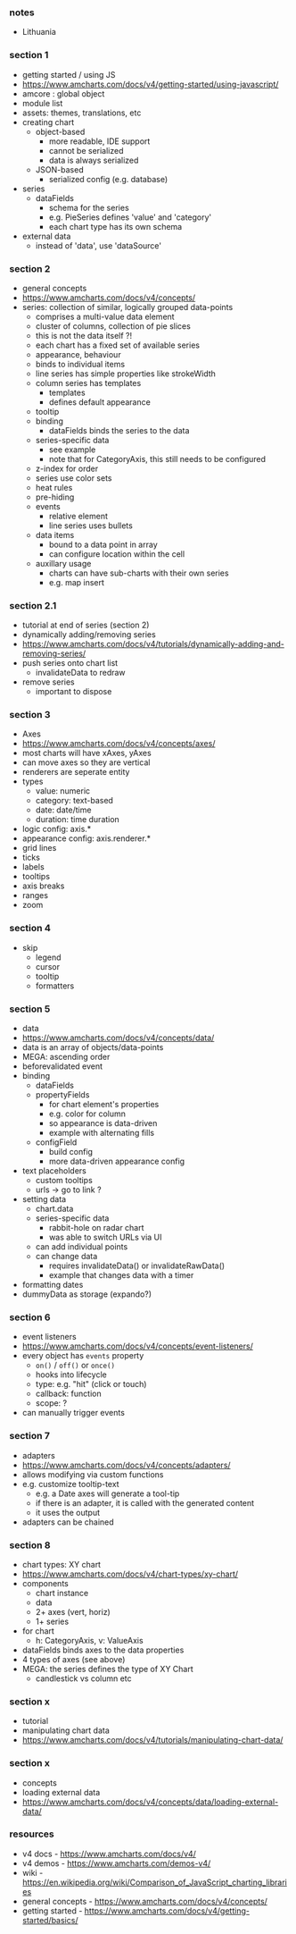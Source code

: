 
### notes

* Lithuania

### section 1

* getting started / using JS
* https://www.amcharts.com/docs/v4/getting-started/using-javascript/
* amcore : global object
* module list
* assets: themes, translations, etc
* creating chart
    - object-based
        - more readable, IDE support
        - cannot be serialized
        - data is always serialized
    - JSON-based
        - serialized config (e.g. database)
* series
    - dataFields
        - schema for the series
        - e.g. PieSeries defines 'value' and 'category'
        - each chart type has its own schema
* external data
    - instead of 'data', use 'dataSource'

### section 2

* general concepts
* https://www.amcharts.com/docs/v4/concepts/
* series: collection of similar, logically grouped data-points
    - comprises a multi-value data element
    - cluster of columns, collection of pie slices
    - this is not the data itself ?!
    - each chart has a fixed set of available series
    - appearance, behaviour
    - binds to individual items
    - line series has simple properties like strokeWidth
    - column series has templates
        - templates
        - defines default appearance
    - tooltip
    - binding
        - dataFields binds the series to the data
    - series-specific data
        - see example
        - note that for CategoryAxis, this still needs to be configured
    - z-index for order
    - series use color sets
    - heat rules
    - pre-hiding
    - events
        - relative element
        - line series uses bullets
    - data items
        - bound to a data point in array
        - can configure location within the cell
    - auxillary usage
        - charts can have sub-charts with their own series
        - e.g. map insert

### section 2.1

* tutorial at end of series (section 2)
* dynamically adding/removing series
* https://www.amcharts.com/docs/v4/tutorials/dynamically-adding-and-removing-series/
* push series onto chart list
    - invalidateData to redraw
* remove series
    - important to dispose

### section 3

* Axes
* https://www.amcharts.com/docs/v4/concepts/axes/
* most charts will have xAxes, yAxes
* can move axes so they are vertical
* renderers are seperate entity
* types
    - value: numeric
    - category: text-based
    - date: date/time
    - duration: time duration
* logic config: axis.*
* appearance config: axis.renderer.*
* grid lines
* ticks
* labels
* tooltips
* axis breaks
* ranges
* zoom

### section 4

* skip
    - legend
    - cursor
    - tooltip
    - formatters

### section 5

* data
* https://www.amcharts.com/docs/v4/concepts/data/
* data is an array of objects/data-points
* MEGA: ascending order
* beforevalidated event
* binding
    - dataFields
    - propertyFields
        - for chart element's properties
        - e.g. color for column
        - so appearance is data-driven
        - example with alternating fills
    - configField
        - build config
        - more data-driven appearance config
* text placeholders
    - custom tooltips
    - urls -> go to link ?
* setting data
    - chart.data
    - series-specific data
        - rabbit-hole on radar chart
        - was able to switch URLs via UI
    - can add individual points
    - can change data
        - requires invalidateData() or invalidateRawData()
        - example that changes data with a timer
* formatting dates
* dummyData as storage (expando?)

### section 6

* event listeners
* https://www.amcharts.com/docs/v4/concepts/event-listeners/
* every object has `events` property
    - `on()` / `off()` or `once()`
    - hooks into lifecycle
    - type: e.g. "hit" (click or touch)
    - callback: function
    - scope: ?
* can manually trigger events

### section 7

* adapters
* https://www.amcharts.com/docs/v4/concepts/adapters/
* allows modifying via custom functions
* e.g. customize tooltip-text
    - e.g. a Date axes will generate a tool-tip
    - if there is an adapter, it is called with the generated content
    - it uses the output
* adapters can be chained

### section 8

* chart types: XY chart
* https://www.amcharts.com/docs/v4/chart-types/xy-chart/
* components
    - chart instance
    - data
    - 2+ axes (vert, horiz)
    - 1+ series
* for chart
    - h: CategoryAxis, v: ValueAxis
* dataFields binds axes to the data properties
* 4 types of axes (see above)
* MEGA: the series defines the type of XY Chart
    - candlestick vs column etc

### section x

- tutorial
- manipulating chart data
- https://www.amcharts.com/docs/v4/tutorials/manipulating-chart-data/

### section x

- concepts
- loading external data
- https://www.amcharts.com/docs/v4/concepts/data/loading-external-data/

### resources

* v4 docs - https://www.amcharts.com/docs/v4/
* v4 demos - https://www.amcharts.com/demos-v4/
* wiki - https://en.wikipedia.org/wiki/Comparison_of_JavaScript_charting_libraries
* general concepts - https://www.amcharts.com/docs/v4/concepts/
* getting started - https://www.amcharts.com/docs/v4/getting-started/basics/
